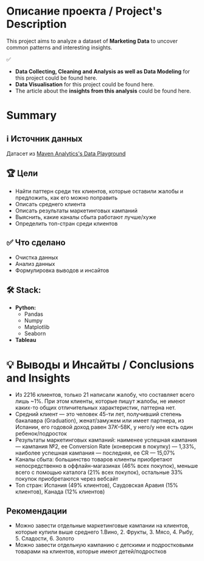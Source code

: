 # Описание проекта / Project's Description
This project aims to analyze a dataset of **Marketing Data** to uncover common patterns and interesting insights.

✅ 
* **Data Collecting, Cleaning and Analysis as well as Data Modeling** for this project could be found here.
* **Data Visualisation** for this project could be found here.
* The article about the **insights from this analysis** could be found here.

# Summary

## ℹ️ Источник данных
Датасет из [Maven Analytics's Data Playground](https://mavenanalytics.io/data-playground?page=2)

## 🏆 Цели
* Найти паттерн среди тех клиентов, которые оставили жалобы и предложить, как его можно поправить
* Описать среднего клиента
* Описать результаты маркетинговых кампаний
* Выяснить, какие каналы сбыта работают лучше/хуже
* Определить топ-стран среди клиентов

## ✅ Что сделано
* Очистка данных
* Анализ данных
* Формулировка выводов и инсайтов


## 🛠 Stack:

* **Python:**
  * Pandas
  * Numpy
  * Matplotlib
  * Seaborn
* **Tableau**

# 💡 Выводы и Инсайты / Conclusions and Insights
* Из 2216 клиентов, только 21 написали жалобу, что составляет всего лишь ~1%. При этом клиенты, которые пишут жалобы, не имеют каких-то общих отличительных характеристик, паттерна нет.
* Средний клиент — это человек 45-ти лет, получивший степень бакалавра (Graduation), женат/замужем или имеет партнера, из Испании, его годовой доход равен $37K –$58K, у него/у нее есть один ребенок/подросток
* Результаты маркетинговых кампаний: наименее успешная кампания — кампания №2, ее Conversion Rate (конверсия в покупку) — 1,33%, наиболее успешная кампания — последняя, ее CR — 15,07%
* Каналы сбыта: большинство товаров клиенты приобретают непосредственно в оффлайн-магазинах (46% всех покупок), меньше всего с помощью каталога (21% всех покупок), остальные 33% покупок приобретаются через вебсайт
* Топ стран: Испания (49% клиентов), Саудовская Аравия (15% клиентов), Канада (12% клиентов)
## Рекомендации
* Можно завести отдельные маркетинговые кампании на клиентов, которые купили выше среднего 1.Вино, 2. Фрукты, 3. Мясо, 4. Рыбу, 5. Сладости, 6. Золото
* Можно завести отдельную кампанию с детскими и подростковыми товарами на клиентов, которые имеют детей/подростков

